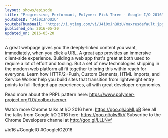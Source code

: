 ```yaml
---
layout: shows/episode
title: "Progressive, Performant, Polymer: Pick Three - Google I/O 2016"
youtubeID: "J4i0xJnQUzU"
youtubeThumbnail: "https://i.ytimg.com/vi/J4i0xJnQUzU/maxresdefault.jpg"
published_on: 2016-05-20
updated_on: 2016-05-20
---
```


A great webpage gives you the deeply-linked content you want, immediately, when you click a URL.  A great app provides an immersive client-side experience. Building a web app that's great at both used to require a lot of effort and tooling. But a set of new technologies shipping in the modern web platform all fit together to bring this within reach for everyone.  Learn how HTTP/2+Push, Custom Elements, HTML Imports, and Service Worker help you build sites that transition from lightweight entry points to full-fledged app experiences, all with great developer ergonomics.

Read more about the PRPL pattern here: https://www.polymer-project.org/1.0/toolbox/server

Watch more Chrome talks at I/O 2016 here: https://goo.gl/JoMLpB 
See all the talks from Google I/O 2016 here: https://goo.gl/olw6kV
Subscribe to the Chrome Developers channel at http://goo.gl/LLLNvf 

#io16 #GoogleIO #GoogleIO2016
